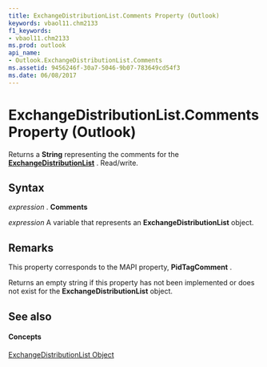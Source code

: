 ```yaml
---
title: ExchangeDistributionList.Comments Property (Outlook)
keywords: vbaol11.chm2133
f1_keywords:
- vbaol11.chm2133
ms.prod: outlook
api_name:
- Outlook.ExchangeDistributionList.Comments
ms.assetid: 9456246f-30a7-5046-9b07-783649cd54f3
ms.date: 06/08/2017
---
```



# ExchangeDistributionList.Comments Property (Outlook)

Returns a **String** representing the comments for the **[ExchangeDistributionList](exchangedistributionlist-object-outlook.md)** . Read/write.


## Syntax

 _expression_ . **Comments**

 _expression_ A variable that represents an **ExchangeDistributionList** object.


## Remarks

This property corresponds to the MAPI property, **PidTagComment** .

 Returns an empty string if this property has not been implemented or does not exist for the **ExchangeDistributionList** object.


## See also


#### Concepts


[ExchangeDistributionList Object](exchangedistributionlist-object-outlook.md)

